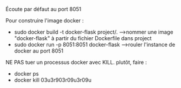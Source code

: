 Écoute par défaut au port 8051

Pour construire l'image docker : 
* sudo docker build -t docker-flask project/. 
        -->nommer une image "docker-flask" à partir du fichier Dockerfile dans project
* sudo docker run -p 8051:8051 docker-flask
        -->rouler l'instance de docker au port 8051

NE PAS tuer un processus docker avec KILL. plutôt, faire :
* docker ps
* docker kill 03u3r903r09u3r09u